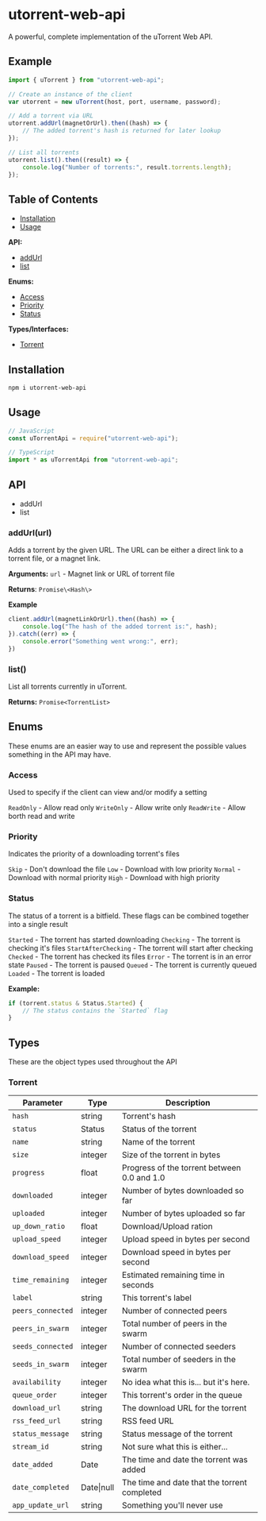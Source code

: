 # utorrent-web-api

A powerful, complete implementation of the uTorrent Web API.

## Example

```js
import { uTorrent } from "utorrent-web-api";

// Create an instance of the client
var utorrent = new uTorrent(host, port, username, password);

// Add a torrent via URL
utorrent.addUrl(magnetOrUrl).then((hash) => {
    // The added torrent's hash is returned for later lookup
});

// List all torrents
utorrent.list().then((result) => {
    console.log("Number of torrents:", result.torrents.length);
});
```

## Table of Contents

- [Installation](#installation)
- [Usage](#usage)

**API:**
- [addUrl](#addurlurl)
- [list](#list)

**Enums:**
- [Access](#access)
- [Priority](#priority)
- [Status](#status)

**Types/Interfaces:**
- [Torrent](#torrent)

## Installation

```sh
npm i utorrent-web-api
```

## Usage

```ts
// JavaScript
const uTorrentApi = require("utorrent-web-api");

// TypeScript
import * as uTorrentApi from "utorrent-web-api";
```

## API

- addUrl
- list

### addUrl(url)

Adds a torrent by the given URL. The URL can be either a direct link to a torrent file, or a magnet link.

**Arguments:**
`url` - Magnet link or URL of torrent file

**Returns**:
`Promise\<Hash\>`

**Example**
```ts
client.addUrl(magnetLinkOrUrl).then((hash) => {
	console.log("The hash of the added torrent is:", hash);
}).catch((err) => {
	console.error("Something went wrong:", err);
})
```

### list()

List all torrents currently in uTorrent.

**Returns:**
`Promise<TorrentList>`

## Enums

These enums are an easier way to use and represent the possible values something in the API may have.

### Access

Used to specify if the client can view and/or modify a setting

`ReadOnly` - Allow read only
`WriteOnly` - Allow write only
`ReadWrite` - Allow borth read and write

### Priority

Indicates the priority of a downloading torrent's files

`Skip` - Don't download the file
`Low` - Download with low priority
`Normal` - Download with normal priority
`High` - Download with high priority

### Status

The status of a torrent is a bitfield. These flags can be combined together into a single result

`Started` - The torrent has started downloading
`Checking` - The torrent is checking it's files
`StartAfterChecking` - The torrent will start after checking
`Checked` - The torrent has checked its files
`Error` - The torrent is in an error state
`Paused` - The torrent is paused
`Queued` - The torrent is currently queued
`Loaded` - The torrent is loaded

**Example:**

```ts
if (torrent.status & Status.Started) {
    // The status contains the `Started` flag
}
```

## Types

These are the object types used throughout the API

### Torrent

Parameter        | Type       | Description
---------------- | ---------- | -----------
`hash`           | string     | Torrent's hash
`status`         | Status     | Status of the torrent
`name`           | string     | Name of the torrent
`size`           | integer    | Size of the torrent in bytes
`progress`       | float      | Progress of the torrent between 0.0 and 1.0
`downloaded`     | integer    | Number of bytes downloaded so far
`uploaded`       | integer    | Number of bytes uploaded so far
`up_down_ratio`  | float      | Download/Upload ration
`upload_speed`   | integer    | Upload speed in bytes per second
`download_speed` | integer    | Download speed in bytes per second
`time_remaining` | integer    | Estimated remaining time in seconds
`label`          | string     | This torrent's label
`peers_connected`| integer    | Number of connected peers
`peers_in_swarm` | integer    | Total number of peers in the swarm
`seeds_connected`| integer    | Number of connected seeders
`seeds_in_swarm` | integer    | Total number of seeders in the swarm
`availability`   | integer    | No idea what this is... but it's here.
`queue_order`    | integer    | This torrent's order in the queue
`download_url`   | string     | The download URL for the torrent
`rss_feed_url`   | string     | RSS feed URL
`status_message` | string     | Status message of the torrent
`stream_id`      | string     | Not sure what this is either...
`date_added`     | Date       | The time and date the torrent was added
`date_completed` | Date\|null | The time and date that the torrent completed
`app_update_url` | string     | Something you'll never use
